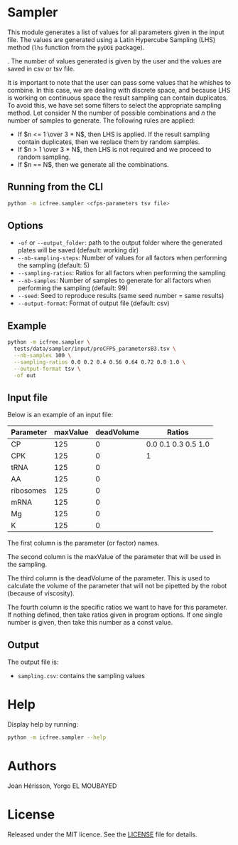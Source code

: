 
# Sampler
This module generates a list of values for all parameters given in the input file. The values are generated using a Latin Hypercube Sampling (LHS) method (`lhs` function from the `pyDOE` package).

. The number of values generated is given by the user and the values are saved in csv or tsv file.

It is important to note that the user can pass some values that he whishes to combine. In this case, we are dealing with discrete space, and because LHS is working on continuous space the result sampling can contain duplicates. To avoid this, we have set some filters to select the appropriate sampling method. Let consider $N$ the number of possible combinations and $n$ the number of samples to generate. The following rules are applied:
<ul>
<li>If $n <= 1 \over 3 * N$, then LHS is applied. If the result sampling contain duplicates, then we replace them by random samples.</li>
<li>If $n > 1 \over 3 * N$, then LHS is not required and we proceed to random sampling.</li>
<li>If $n == N$, then we generate all the combinations.</li>
</ul>

## Running from the CLI
~~~bash
python -m icfree.sampler <cfps-parameters tsv file>
~~~

## Options
<ul>
<li><code>-of</code> or <code>--output_folder</code>: path to the output folder where the generated plates will be saved (default: working dir)</li>
<li><code>--nb-sampling-steps</code>: Number of values for all factors when performing the sampling (default: 5)</li>
<li><code>--sampling-ratios</code>: Ratios for all factors when performing the sampling</li>
<li><code>--nb-samples</code>: Number of samples to generate for all factors when performing the sampling (default: 99)</li>
<li><code>--seed</code>: Seed to reproduce results (same seed number = same results)</li>
<li><code>--output-format</code>: Format of output file (default: csv)</li>
</ul>

## Example
~~~bash
python -m icfree.sampler \
  tests/data/sampler/input/proCFPS_parametersB3.tsv \
  --nb-samples 100 \
  --sampling-ratios 0.0 0.2 0.4 0.56 0.64 0.72 0.8 1.0 \
  --output-format tsv \
  -of out
~~~

## Input file

Below is an example of an input file:

|**Parameter**|**maxValue**|**deadVolume**|**Ratios**             |
|---------|--------|----------|-------------------|
|CP       |125     |0         |0.0 0.1 0.3 0.5 1.0|
|CPK      |125     |0         |1                  |
|tRNA     |125     |0         |                   |
|AA       |125     |0         |                   |
|ribosomes|125     |0         |                   |
|mRNA     |125     |0         |                   |
|Mg       |125     |0         |                   |
|K        |125     |0         |                   |

The first column is the parameter (or factor) names.

The second column is the maxValue of the parameter that will be used in the sampling.

The third column is the deadVolume of the parameter. This is used to calculate the volume of the parameter that will not be pipetted by the robot (because of viscosity).

The fourth column is the specific ratios we want to have for this parameter. If nothing defined, then take ratios given in program options. If one single number is given, then take this number as a const value.

## Output
The output file is:
<ul>
<li><code>sampling.csv</code>: contains the sampling values</li>
</ul>

# Help
Display help by running:
~~~bash
python -m icfree.sampler --help
~~~

# Authors
Joan Hérisson, Yorgo EL MOUBAYED

# License
Released under the MIT licence. See the [LICENSE](https://github.com/brsynth/icfree-ml/blob/main/LICENSE.md) file for details.

